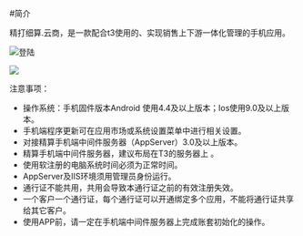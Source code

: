 #简介

精打细算.云商，是一款配合t3使用的、实现销售上下游一体化管理的手机应用。

![登陆](https://onlinehelp.oss-cn-hangzhou.aliyuncs.com/YSimage/summary001.jpg)



![](https://onlinehelp.oss-cn-hangzhou.aliyuncs.com/YSimage/summary002.jpg)



注意事项：

* 操作系统：手机固件版本Android 使用4.4及以上版本；Ios使用9.0及以上版本。
* 手机端程序更新可在应用市场或系统设置菜单中进行相关设置。
* 对接精算手机端中间件服务器（AppServer）3.0及以上版本。
* 精算手机端中间件服务器，建议布局在T3的服务器上 。
* 使用软注册的电脑系统时间必须为正常时间。
* AppServer及IIS环境须用管理员身份运行。
* 通行证不能共用，共用会导致本通行证之前的有效注册失效。
* 一个客户一个通行证，每个通行证可以开通绑定多个应用，不能将通行证共享给其它客户。
* 使用APP前，请一定在手机端中间件服务器上完成账套初始化的操作。



